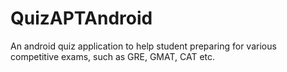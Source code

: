 # QuizAPTAndroid

An android quiz application to help student preparing for various competitive exams, such as GRE, GMAT, CAT etc.
